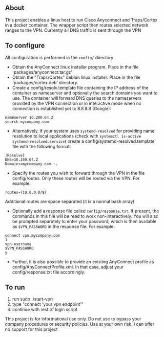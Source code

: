 ## About
This project enables a linux host to run Cisco Anyconnect and Traps/Cortex in a docker container. The wrapper
script then routes selected network ranges to the VPN. Currently all DNS traffic is sent through the VPN

## To configure

All configuration is performed in the `config/` directory

* Obtain the AnyConnect linux installer program. Place in the file 'packages/anyconnect.tar.gz'
* Obtain the "Traps/Cortex" debian linux installer. Place in the file 'packages/cortex.deb' directory. 
* Create a config/resolv.template file containing the IP address of the container as nameserver and optionally the search domains you want to use. The container will forward DNS queries to the nameservers provided by the VPN connection or in interactive mode when no connection is established yet to 8.8.8.8 (Google):
```
nameserver 10.200.64.2
search mycompany.com
```
* Alternatively, if your system uses `systemd-resolved` for providing name resolution to local applications (check with `systemctl is-active systemd-resolved.service`) create a config/systemd-resolved.template file with the following format:

```
[Resolve]
DNS=10.200.64.2
Domains=mycompany.com ~.
```

* Specify the routes you wish to forward through the VPN in the file config/routes. Only these routes will
be routed via the VPN. For example:
```
routes=(10.0.0.0/8)
```
Additional routes are space separated (it is a normal bash array)
* Optionally add a response file called `config/response.txt`. If present, the commands in this file will be read to work non-interactively. You will also be prompted separately to enter your password, which is then available as `$VPN_PASSWORD` in the response file. For example:
```
connect vpn.mycompany.com
1
vpn-username
$VPN_PASSWORD
y
```
* Further, it is also possible to provide an existing AnyConnect profile as config/AnyConnectProfile.xml. In that case, adjust your config/response.txt file accordingly.

## To run

1. run sudo ./start-vpn
1. type "connect 'your vpn endpoint'"
1. continue with rest of login script 

This project is for informational use only. Do not use to bypass your company procedures or security policies. Use at your own risk. I can offer no support for this project 
